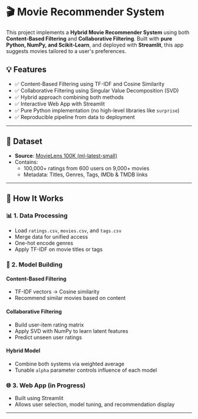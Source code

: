 # 🎬 Movie Recommender System

This project implements a **Hybrid Movie Recommender System** using both **Content-Based Filtering** and **Collaborative Filtering**. Built with **pure Python, NumPy, and Scikit-Learn**, and deployed with **Streamlit**, this app suggests movies tailored to a user's preferences.

## 💡 Features

- ✅ Content-Based Filtering using TF-IDF and Cosine Similarity
- ✅ Collaborative Filtering using Singular Value Decomposition (SVD)
- ✅ Hybrid approach combining both methods
- ✅ Interactive Web App with Streamlit
- ✅ Pure Python implementation (no high-level libraries like `surprise`)
- ✅ Reproducible pipeline from data to deployment

---

## 📁 Dataset

- **Source**: [MovieLens 100K (ml-latest-small)](https://grouplens.org/datasets/movielens/)
- Contains:
  - 100,000+ ratings from 600 users on 9,000+ movies
  - Metadata: Titles, Genres, Tags, IMDb & TMDB links

---

## 🚀 How It Works

### 📊 1. Data Processing
- Load `ratings.csv`, `movies.csv`, and `tags.csv`
- Merge data for unified access
- One-hot encode genres
- Apply TF-IDF on movie titles or tags

### 🧠 2. Model Building

#### Content-Based Filtering
- TF-IDF vectors → Cosine similarity
- Recommend similar movies based on content

#### Collaborative Filtering
- Build user-item rating matrix
- Apply SVD with NumPy to learn latent features
- Predict unseen user ratings

#### Hybrid Model
- Combine both systems via weighted average
- Tunable `alpha` parameter controls influence of each model

### 🌐 3. Web App (in Progress)
- Built using Streamlit
- Allows user selection, model tuning, and recommendation display

---
